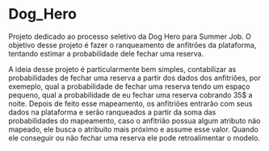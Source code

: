 # Dog_Hero
Projeto dedicado ao processo seletivo da Dog Hero para Summer Job.
O objetivo desse projeto é fazer o ranqueamento de anfitrões da plataforma, tentando estimar a probabilidade dele fechar uma reserva.

A ideia desse projeto é particularmente bem simples, contabilizar as probabilidades de fechar uma reserva a partir dos dados dos anfitriões, por exemeplo, qual a probabilidade de fechar uma reserva tendo um espaço pequeno, qual a probabilidade de eu fechar uma reserva cobrando 35$ a noite. Depois de feito esse mapeamento, os anfitriões entrarão com seus dados na plataforma e serão ranqueados a partir da soma das probabilidades do mapeamento, caso o anfitrião possua algum atributo não mapeado, ele busca o atribuito mais próximo e assume esse valor. Quando ele conseguir ou não fechar uma reserva ele pode retroalimentar o modelo.
